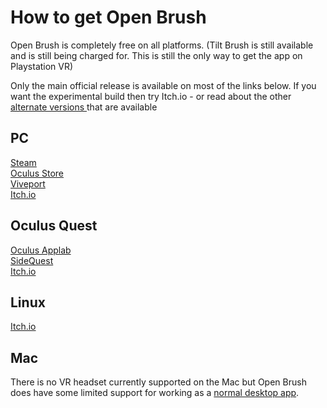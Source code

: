 # How to get Open Brush

Open Brush is completely free on all platforms. \(Tilt Brush is still available and is still being charged for. This is still the only way to get the app on Playstation VR\)

Only the main official release is available on most of the links below. If you want the experimental build then try Itch.io - or read about the other [alternate versions ](alternate-and-experimental-builds/)that are available

## PC

[Steam](https://store.steampowered.com/app/1634870/Open_Brush/)  
[Oculus Store](https://www.oculus.com/experiences/rift/5227489953989768/)  
[Viveport](https://www.viveport.com/f1f3d00b-cf8a-443f-825e-4fea2dd3b005)  
[Itch.io](https://openbrush.itch.io/openbrush)

## Oculus Quest

[Oculus Applab](https://www.oculus.com/experiences/quest/3600360710032222/)  
[SideQuest](https://sidequestvr.com/app/2852/open-brush)  
[Itch.io](https://openbrush.itch.io/openbrush)

## Linux

[Itch.io](https://openbrush.itch.io/openbrush)

## Mac

There is no VR headset currently supported on the Mac but Open Brush does have some limited support for working as a [normal desktop app](using-open-brush-without-a-vr-headset-monoscopic-mode.md).

